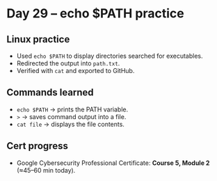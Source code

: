 # Day 29 – echo $PATH practice

## Linux practice
- Used `echo $PATH` to display directories searched for executables.
- Redirected the output into `path.txt`.
- Verified with `cat` and exported to GitHub.

## Commands learned
- `echo $PATH` → prints the PATH variable.
- `>` → saves command output into a file.
- `cat file` → displays the file contents.

## Cert progress
- Google Cybersecurity Professional Certificate: **Course 5, Module 2** (≈45–60 min today).
